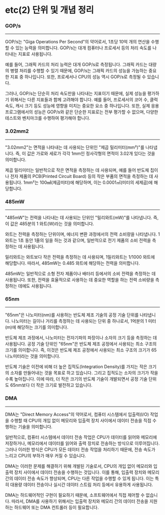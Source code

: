 # etc(2) 단위 및 개념 정리

### GOP/s

---

GOP/s는 "Giga Operations Per Second"의 약어로서, 1초당 10억 개의 연산을 수행할 수 있는 능력을 의미합니다. GOP/s는 대개 컴퓨터나 프로세서 등의 처리 속도를 나타내는 지표로 사용됩니다.

예를 들어, 그래픽 카드의 처리 능력은 대개 GOP/s로 측정됩니다. 그래픽 카드는 대량의 병렬 처리를 수행할 수 있기 때문에, GOP/s는 그래픽 카드의 성능을 가늠하는 중요한 지표 중 하나입니다. 또한, 프로세서나 CPU의 성능 역시 GOP/s로 측정될 수 있습니다.

그러나, GOP/s는 단순히 처리 속도만을 나타내는 지표이기 때문에, 실제 성능을 평가하기 위해서는 다른 지표들과 함께 고려해야 합니다. 예를 들어, 프로세서의 코어 수, 클럭 속도, 캐시 크기 등도 성능에 영향을 미치는 중요한 요소 중 하나입니다. 또한, 실제 응용프로그램에서의 성능은 GOP/s와 같은 단순한 지표로는 전부 평가할 수 없으며, 다양한 테스트와 벤치마크를 수행하여 평가해야 합니다.

### 3.02mm2

---

"3.02mm2"는 면적을 나타내는 데 사용되는 단위인 "제곱 밀리미터(mm²)"를 나타냅니다. 즉, 이 값은 가로와 세로가 각각 1mm인 정사각형의 면적이 3.02개 있다는 것을 의미합니다.

제곱 밀리미터는 일반적으로 작은 면적을 측정하는 데 사용되며, 예를 들어 반도체 칩이나 전자 제품의 PCB(Printed Circuit Board) 등의 작은 부품의 면적을 측정하는 데 사용됩니다. 1mm²는 100㎟(제곱미터)에 해당하며, 이는 0.0001㎥(미터의 세제곱)에 해당합니다.

### 485mW

---

"485mW"는 전력을 나타내는 데 사용되는 단위인 "밀리와트(mW)"를 나타냅니다. 
즉, 이 값은 485분의 1 와트(W)라는 것을 의미합니다.

와트는 전력을 측정하는 단위이며, 에너지 변환 과정에서의 전력 소비량을 나타냅니다. 1 와트는 1초 동안 1줄의 일을 하는 것과 같으며, 일반적으로 전기 제품의 소비 전력을 측정하는 데 사용됩니다.

밀리와트는 와트보다 작은 전력을 측정하는 데 사용되며, 1밀리와트는 1/1000 와트에 해당합니다. 
따라서, 485mW는 0.485 와트에 해당하는 전력을 의미합니다.

485mW는 일반적으로 소형 전자 제품이나 배터리 등에서의 소비 전력을 측정하는 데 사용됩니다. 
또한, 전력을 효율적으로 사용하는 데 중요한 역할을 하는 전력 소비량을 측정하는 데에도 사용됩니다.

### 65nm

---

"65nm"은 나노미터(nm)를 사용하는 반도체 제조 기술의 공정 기술 단위를 나타냅니다. 나노미터는 길이나 거리를 측정하는 데 사용되는 단위 중 하나로서, 1억분의 1 미터(m)에 해당하는 크기를 의미합니다.

반도체 제조 과정에서, 나노미터는 전자기파의 파장이나 소자의 크기 등을 측정하는 데 사용됩니다. 공정 기술 단위인 "65nm"은 반도체 제조 공정에서 사용되는 최소 구조의 크기를 의미합니다. 즉, 이것은 반도체 제조 공정에서 사용되는 최소 구조의 크기가 65 나노미터라는 것을 의미합니다.

반도체 기술은 이전에 비해 더 높은 집적도(Integration Density)를 가지는 작은 크기의 소자를 만들어내는 것을 목표로 하고 있습니다. 그리고 집적도는 소자의 크기가 작을수록 높아집니다. 이에 따라, 더 작은 크기의 반도체 기술이 개발되면서 공정 기술 단위도 65nm보다 더 작은 크기로 발전하고 있습니다.

### DMA

---

DMA는 "Direct Memory Access"의 약어로서, 컴퓨터 시스템에서 입출력(I/O) 작업을 수행할 때 CPU의 개입 없이 메모리와 입출력 장치 사이에서 데이터 전송을 직접 수행하는 기술을 의미합니다.

일반적으로, 컴퓨터 시스템에서 데이터 전송 작업은 CPU가 데이터를 읽어와 메모리에 저장하거나, 메모리에서 데이터를 읽어와 출력 장치로 전송하는 방식으로 이루어집니다. 그러나 이러한 방식은 CPU가 모든 데이터 전송 작업을 처리하기 때문에, 전송 속도가 느리고 CPU의 부하가 매우 커질 수 있습니다.

DMA는 이러한 문제를 해결하기 위해 개발된 기술로서, CPU의 개입 없이 메모리와 입출력 장치 사이에서 데이터 전송을 수행하는 것입니다. 이를 통해, 입출력 장치와 메모리 간의 데이터 전송 속도가 향상되며, CPU는 다른 작업을 수행할 수 있게 됩니다. 이는 특히 대용량 데이터 전송이나 실시간 데이터 스트림 처리 등에서 유용하게 사용됩니다.

DMA는 하드웨어적인 구현이 필요하기 때문에, 소프트웨어에서 직접 제어할 수 없습니다. 따라서, DMA를 사용하기 위해서는 입출력 장치와 메모리 간의 데이터 전송을 지원하는 하드웨어 또는 DMA 컨트롤러 등이 필요합니다.